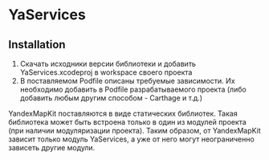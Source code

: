 # YaServices

## Installation

1. Скачать исходники версии библиотеки и добавить YaServices.xcodeproj в workspace своего проекта
1. В поставляемом Podfile описаны требуемые зависимости. Их необходимо добавить в Podfile разрабатываемого проекта (либо добавить любым другим способом - Carthage и т.д.)

YandexMapKit поставляются в виде статических библиотек. Такая библиотека может быть встроена только в один из модулей проекта (при наличии модуляризации проекта). Таким образом, от YandexMapKit зависит только модуль YaServices, а уже от него могут неограниченно зависеть другие модули.